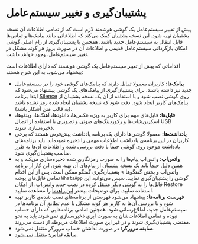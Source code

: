 # پشتیبان‌گیری و تغییر سیستم‌عامل

پیش از تغییر سیستم‌عامل یک گوشی هوشمند لازم است که از تمامی اطلاعات آن نسخه پشتیبان تهیه شود. این نسخه پشتیبان کمک می‌کند که اطلاعاتی مانند پیامک‌ها و تماس‌ها قابل انتقال به سیستم‌عامل جدید باشند. همچنین با پشتیبان‌گیری از رام اصلی گوشی امکان بازگردانی سیستم‌عامل قدیمی و اطلاعات آن در صورت بروز هر گونه مشکل در تغییر سیستم‌عامل، وجود خواهد داشت.

اقداماتی که پیش از تغییر سیستم‌عامل یک گوشی هوشمند که دارای اطلاعات است پیشنهاد می‌شود، به این شرح هستند:

* **پیامک‌ها:** کاربران معمولا تمایل دارند که پیامک‌های گوشی خود را در سیستم‌عامل جدید نیز داشته باشند. برای پشتیبان‌گیری از پیامک‌های یک گوشی پیشنهاد می‌شود که ابتدا برنامه [Silence](https://f-droid.org/en/packages/org.smssecure.smssecure/) روی گوشی نصب شود و با استفاده از آن یک نسخه پشتیبان از پیامک‌های کاربر ایجاد شود. دقت شود که نسخه پشتیبان ایجاد شده رمز نشده باشد (به قالب متن آشکار باشد).
* **فایل‌ها:** فایل‌های مهم برای کاربر به ویژه عکس‌ها، دانلودها، آهنگ‌ها، ویدئوها، اسکرین‌شات‌ها و رکوردینگ‌های صوتی و تصویری با استفاده از اتصال USB ذخیره‌سازی شوند.
* **یادداشت‌ها:** معمولا گوشی‌ها دارای یک برنامه یادداشت پیش‌فرض هستند که برخی کاربران در این برنامه‌ی یادداشت اطلاعات مهمی را ذخیره نموده‌اند. باید برنامه‌های یادداشت موجود روی گوشی حتماً با دقت بررسی شده و اطلاعات آن‌ها به طرز مناسب پشتیبان‌گیری شود.
* **واتس‌اپ:** واتس‌اپ پیام‌ها را به صورت رمزنگاری شده ذخیره‌سازی می‌کند و به همین دلیل حتماً باید یک نسخه پشتیبان از پیام‌های آن تهیه شود. این کار از برنامه واتس‌اپ و بخش گفتگوها > پشتیبان‌گیری گفتگو ممکن است. پس از این اقدام تمامی فایل‌های پوشه `WhatsApp` گوشی را پشتیبان‌گیری نمایید. سپس می‌توانید این فایل‌ها را به گوشی دیگر منتقل کرده در نصب جدید واتس‌اپ، از امکان Restore استفاده نمایید. برای توضیحات بیشتر [این راهنما](https://faq.whatsapp.com/en/android/20887921) را مشاهده نمایید.
* **فهرست برنامه‌ها:** پیشنهاد می‌شود فهرستی از برنامه‌های نصب شده‌ی کاربر تهیه شود و با بررسی آن‌ها به کاربر هر گونه مشکل یا عدم تطابق آن برنامه‌ها در سیستم‌عامل جدید، اطلاع‌رسانی شود. همچنین تمامی برنامه‌هایی که دارای حساب نبوده و تمامی اطلاعات‌شان به صورت ابری ذخیره‌سازی نمی‌شوند باید به نحو مقتضی پشتیبان‌گیری شوند و در غیر این صورت اطلاعات مربوطه از دست می‌روند.
* **سابقه مرورگر:** در صورت نداشتن حساب مرورگر منتقل نمی‌شود.
* **سابقه تماس:** منتقل نمی‌شود.
